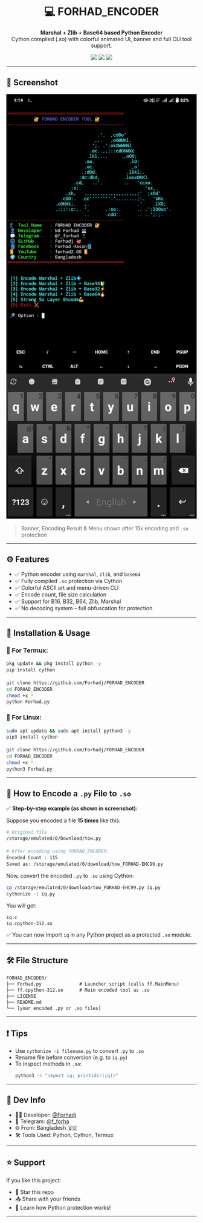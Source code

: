 <h1 align="center">💻 FORHAD_ENCODER</h1>
<p align="center">
  <b>Marshal + Zlib + Base64 based Python Encoder</b><br>
  Cython compiled (.so) with colorful animated UI, banner and full CLI tool support.
</p>


<p align="center">
  <img src="https://img.shields.io/badge/Platform-Termux%20%7C%20Linux-green?style=flat-square">
  <img src="https://img.shields.io/badge/Protected-Cython.so-blue?style=flat-square">
  <img src="https://img.shields.io/badge/Obfuscation-Marshal%7CZlib%7CB64-red?style=flat-square">
</p>

---

## 📸 Screenshot

<p align="center">
  <img src="https://github.com/Forhadj/FORHAD_ENCODER/blob/main/IMG_20250810_131500.jpg" width="600"/>
</p>

> Banner, Encoding Result & Menu shown after 15x encoding and `.so` protection

---

## ⚙️ Features

- ✅ Python encoder using `marshal`, `zlib`, and `base64`
- ✅ Fully compiled `.so` protection via Cython
- ✅ Colorful ASCII art and menu-driven CLI
- ✅ Encode count, file size calculation
- ✅ Support for B16, B32, B64, Zlib, Marshal
- ✅ No decoding system – full obfuscation for protection

---

## 🔧 Installation & Usage

### 📱 For Termux:

```bash
pkg update && pkg install python -y
pip install cython

git clone https://github.com/Forhadj/FORHAD_ENCODER
cd FORHAD_ENCODER
chmod +x *
python Forhad.py
```

### 🐧 For Linux:

```bash
sudo apt update && sudo apt install python3 -y
pip3 install cython

git clone https://github.com/Forhadj/FORHAD_ENCODER
cd FORHAD_ENCODER
chmod +x *
python3 Forhad.py
```

---

## 🔐 How to Encode a `.py` File to `.so`

✅ **Step-by-step example (as shown in screenshot):**

Suppose you encoded a file **15 times** like this:

```bash
# Original file
/storage/emulated/0/Download/tow.py

# After encoding using FORHAD_ENCODER:
Encoded Count : 115
Saved as: /storage/emulated/0/download/tow_FORHAD-EHC99.py
```

Now, convert the encoded `.py` to `.so` using Cython:

```bash
cp /storage/emulated/0/download/tow_FORHAD-EHC99.py iq.py
cythonize -i iq.py
```

You will get:

```
iq.c
iq.cpython-312.so
```

✅ You can now import `iq` in any Python project as a protected `.so` module.

---

## 🛠 File Structure

```
FORHAD_ENCODER/
├── Forhad.py              # Launcher script (calls ff.MainMenu)
├── ff.cpython-312.so      # Main encoded tool as .so
├── LICENSE
├── README.md
└── [your encoded .py or .so files]
```

---

## ❗ Tips

- Use `cythonize -i filename.py` to convert `.py` to `.so`
- Rename file before conversion (e.g. to `iq.py`)
- To inspect methods in `.so`:
  ```bash
  python3 -c "import iq; print(dir(iq))"
  ```

---

## 🧠 Dev Info

- 👨‍💻 Developer: [@Forhadj](https://github.com/Forhadj)
- 📣 Telegram: [@f_forha](https://t.me/f_forha)
- 🌐 From: Bangladesh 🇧🇩
- 🛠 Tools Used: Python, Cython, Termux

---

## ⭐ Support

If you like this project:

- 🌟 Star this repo
- 📤 Share with your friends
- 🧠 Learn how Python protection works!

---
